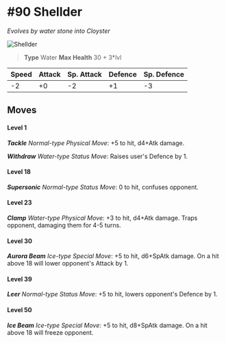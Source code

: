 # #90 Shellder
*Evolves by water stone into Cloyster*

![Shellder](https://img.pokemondb.net/sprites/home/normal/1x/shellder.png)

> **Type** Water
> **Max Health** 30 + 3\*lvl

| Speed | Attack | Sp. Attack | Defence | Sp. Defence |
| ----- | ------ | ---------- | ------- | ----------- |
| -2 | +0 | -2 | +1 | -3 |

## Moves
#### Level 1

***Tackle** Normal-type Physical Move*: +5 to hit, d4+Atk damage. 

***Withdraw** Water-type Status Move*: Raises user's Defence by 1.
#### Level 18

***Supersonic** Normal-type Status Move*: 0 to hit, confuses opponent.
#### Level 23

***Clamp** Water-type Physical Move*: +3 to hit, d4+Atk damage. Traps opponent, damaging them for 4-5 turns.
#### Level 30

***Aurora Beam** Ice-type Special Move*: +5 to hit, d6+SpAtk damage. On a hit above 18 will lower opponent's Attack by 1.
#### Level 39

***Leer** Normal-type Status Move*: +5 to hit, lowers opponent's Defence by 1.
#### Level 50

***Ice Beam** Ice-type Special Move*: +5 to hit, d8+SpAtk damage. On a hit above 18 will freeze opponent.

